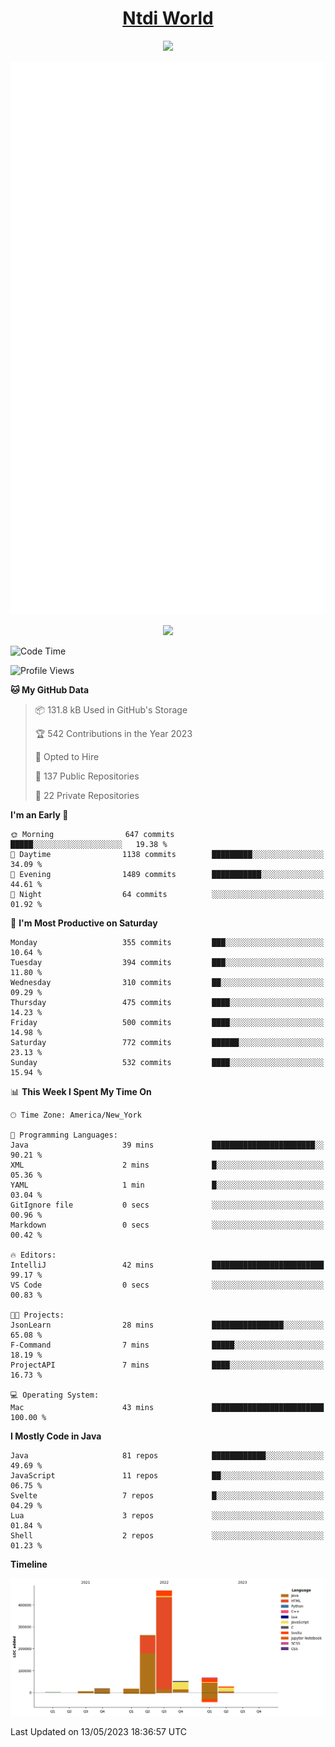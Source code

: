 <h1 align="center"><a href="https://www.ntdi.world">Ntdi World</a></h1>
<p align="center">
  <a href="https://github.com/n-tdi"><img src="https://readme-typing-svg.herokuapp.com?lines=FullStack+Developer;Web+Developer;Open-Source+Enthusiast;Java+Developer;Spigot-API%20Developer;&center=true&width=500&height=50"></a>
</p>

<div align="center">
  <img src="/github-metrics.svg"></img>
  
  <img src="https://komarev.com/ghpvc/?username=n-tdi&color=green"></img>
</div>

<!-- May use later.. idk -->
<!-- <a href="http://www.github.com/n-tdi"><img src="https://github-readme-stats.vercel.app/api?username=n-tdi&show_icons=true&hide=&count_private=true&title_color=0891b2&text_color=ffffff&icon_color=0891b2&bg_color=1c1917&hide_border=true&show_icons=true" alt="n-tdi's GitHub stats" /></a> -->

<!--START_SECTION:waka-->
![Code Time](http://img.shields.io/badge/Code%20Time-246%20hrs%2052%20mins-blue)

![Profile Views](http://img.shields.io/badge/Profile%20Views-3-blue)

**🐱 My GitHub Data** 

> 📦 131.8 kB Used in GitHub's Storage 
 > 
> 🏆 542 Contributions in the Year 2023
 > 
> 💼 Opted to Hire
 > 
> 📜 137 Public Repositories 
 > 
> 🔑 22 Private Repositories 
 > 
**I'm an Early 🐤** 

```text
🌞 Morning                647 commits         █████░░░░░░░░░░░░░░░░░░░░   19.38 % 
🌆 Daytime                1138 commits        █████████░░░░░░░░░░░░░░░░   34.09 % 
🌃 Evening                1489 commits        ███████████░░░░░░░░░░░░░░   44.61 % 
🌙 Night                  64 commits          ░░░░░░░░░░░░░░░░░░░░░░░░░   01.92 % 
```
📅 **I'm Most Productive on Saturday** 

```text
Monday                   355 commits         ███░░░░░░░░░░░░░░░░░░░░░░   10.64 % 
Tuesday                  394 commits         ███░░░░░░░░░░░░░░░░░░░░░░   11.80 % 
Wednesday                310 commits         ██░░░░░░░░░░░░░░░░░░░░░░░   09.29 % 
Thursday                 475 commits         ████░░░░░░░░░░░░░░░░░░░░░   14.23 % 
Friday                   500 commits         ████░░░░░░░░░░░░░░░░░░░░░   14.98 % 
Saturday                 772 commits         ██████░░░░░░░░░░░░░░░░░░░   23.13 % 
Sunday                   532 commits         ████░░░░░░░░░░░░░░░░░░░░░   15.94 % 
```


📊 **This Week I Spent My Time On** 

```text
🕑︎ Time Zone: America/New_York

💬 Programming Languages: 
Java                     39 mins             ███████████████████████░░   90.21 % 
XML                      2 mins              █░░░░░░░░░░░░░░░░░░░░░░░░   05.36 % 
YAML                     1 min               █░░░░░░░░░░░░░░░░░░░░░░░░   03.04 % 
GitIgnore file           0 secs              ░░░░░░░░░░░░░░░░░░░░░░░░░   00.96 % 
Markdown                 0 secs              ░░░░░░░░░░░░░░░░░░░░░░░░░   00.42 % 

🔥 Editors: 
IntelliJ                 42 mins             █████████████████████████   99.17 % 
VS Code                  0 secs              ░░░░░░░░░░░░░░░░░░░░░░░░░   00.83 % 

🐱‍💻 Projects: 
JsonLearn                28 mins             ████████████████░░░░░░░░░   65.08 % 
F-Command                7 mins              █████░░░░░░░░░░░░░░░░░░░░   18.19 % 
ProjectAPI               7 mins              ████░░░░░░░░░░░░░░░░░░░░░   16.73 % 

💻 Operating System: 
Mac                      43 mins             █████████████████████████   100.00 % 
```

**I Mostly Code in Java** 

```text
Java                     81 repos            ████████████░░░░░░░░░░░░░   49.69 % 
JavaScript               11 repos            ██░░░░░░░░░░░░░░░░░░░░░░░   06.75 % 
Svelte                   7 repos             █░░░░░░░░░░░░░░░░░░░░░░░░   04.29 % 
Lua                      3 repos             ░░░░░░░░░░░░░░░░░░░░░░░░░   01.84 % 
Shell                    2 repos             ░░░░░░░░░░░░░░░░░░░░░░░░░   01.23 % 
```



**Timeline**

![Lines of Code chart](https://raw.githubusercontent.com/n-tdi/n-tdi/main/assets/bar_graph.png)


 Last Updated on 13/05/2023 18:36:57 UTC
<!--END_SECTION:waka-->

